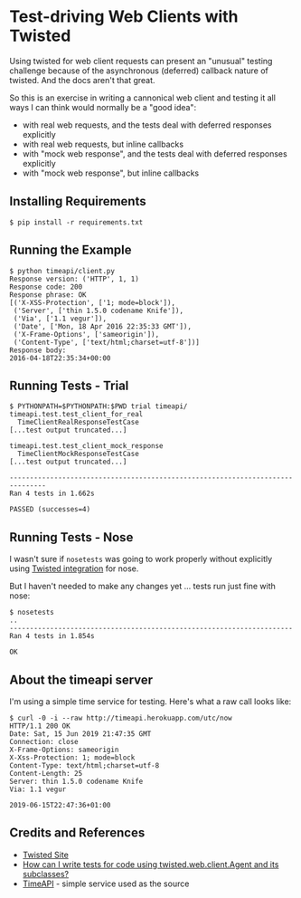 # Test-driving Web Clients with Twisted

Using twisted for web client requests can present an "unusual" testing challenge
because of the asynchronous (deferred) callback nature of twisted.
And the docs aren't that great.

So this is an exercise in writing a cannonical web client and testing it all ways I can think would normally be a "good idea":

* with real web requests, and the tests deal with deferred responses explicitly
* with real web requests, but inline callbacks
* with "mock web response", and the tests deal with deferred responses explicitly
* with "mock web response", but inline callbacks


## Installing Requirements

```
$ pip install -r requirements.txt
```

## Running the Example

```
$ python timeapi/client.py
Response version: ('HTTP', 1, 1)
Response code: 200
Response phrase: OK
[('X-XSS-Protection', ['1; mode=block']),
 ('Server', ['thin 1.5.0 codename Knife']),
 ('Via', ['1.1 vegur']),
 ('Date', ['Mon, 18 Apr 2016 22:35:33 GMT']),
 ('X-Frame-Options', ['sameorigin']),
 ('Content-Type', ['text/html;charset=utf-8'])]
Response body:
2016-04-18T22:35:34+00:00
```

## Running Tests - Trial

```
$ PYTHONPATH=$PYTHONPATH:$PWD trial timeapi/
timeapi.test.test_client_for_real
  TimeClientRealResponseTestCase
[...test output truncated...]

timeapi.test.test_client_mock_response
  TimeClientMockResponseTestCase
[...test output truncated...]

-------------------------------------------------------------------------------
Ran 4 tests in 1.662s

PASSED (successes=4)
```

## Running Tests - Nose

I wasn't sure if `nosetests` was going to work properly without explicitly using
[Twisted integration](http://nose.readthedocs.org/en/latest/api/twistedtools.html)
for nose.

But I haven't needed to make any changes yet ... tests run just fine with nose:

```
$ nosetests
..
----------------------------------------------------------------------
Ran 4 tests in 1.854s

OK
```

## About the timeapi server

I'm using a simple time service for testing. Here's what a raw call looks like:

```
$ curl -0 -i --raw http://timeapi.herokuapp.com/utc/now
HTTP/1.1 200 OK
Date: Sat, 15 Jun 2019 21:47:35 GMT
Connection: close
X-Frame-Options: sameorigin
X-Xss-Protection: 1; mode=block
Content-Type: text/html;charset=utf-8
Content-Length: 25
Server: thin 1.5.0 codename Knife
Via: 1.1 vegur

2019-06-15T22:47:36+01:00
```

## Credits and References

* [Twisted Site](https://twistedmatrix.com/trac/)
* [How can I write tests for code using twisted.web.client.Agent and its subclasses?](http://stackoverflow.com/questions/18386385/how-can-i-write-tests-for-code-using-twisted-web-client-agent-and-its-subclasses)
* [TimeAPI](http://timeapi.herokuapp.com/utc/now) - simple service used as the source
